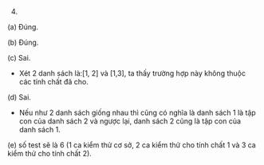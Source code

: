 4.
(a) Đúng. 

(b) Đúng. 

(c) Sai. 
- Xét 2 danh sách là:[1, 2] và [1,3], ta thấy trường hợp này không thuộc các tính chất đã cho.

(d) Sai. 
- Nếu như 2 danh sách giống nhau thì cũng có nghĩa là danh sách 1 là tập con của danh sách 2 và ngược lại, danh sách 2 cũng là tập con của danh sách 1.

(e) số test sẽ là 6 (1 ca kiểm thử cơ sở, 2 ca kiểm thử cho tính chất 1 và 3 ca kiểm thử cho tính chất 2).
